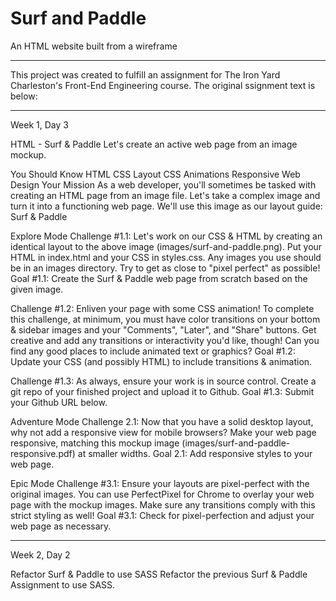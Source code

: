 # Surf and Paddle
An HTML website built from a wireframe

----------------------------------

This project was created to fulfill an assignment for The Iron Yard Charleston's Front-End Engineering course. The original ssignment text is below:

----------------------------------

Week 1, Day 3

HTML - Surf & Paddle
Let's create an active web page from an image mockup.

You Should Know
HTML
CSS Layout
CSS Animations
Responsive Web Design
Your Mission
As a web developer, you'll sometimes be tasked with creating an HTML page from an image file. Let's take a complex image and turn it into a functioning web page. We'll use this image as our layout guide: Surf & Paddle

Explore Mode
Challenge #1.1: Let's work on our CSS & HTML by creating an identical layout to the above image (images/surf-and-paddle.png). Put your HTML in index.html and your CSS in styles.css. Any images you use should be in an images directory. Try to get as close to "pixel perfect" as possible! 
Goal #1.1: Create the Surf & Paddle web page from scratch based on the given image.

Challenge #1.2: Enliven your page with some CSS animation! To complete this challenge, at minimum, you must have color transitions on your bottom & sidebar images and your "Comments", "Later", and "Share" buttons. Get creative and add any transitions or interactivity you'd like, though! Can you find any good places to include animated text or graphics? 
Goal #1.2: Update your CSS (and possibly HTML) to include transitions & animation.

Challenge #1.3: As always, ensure your work is in source control. Create a git repo of your finished project and upload it to Github. 
Goal #1.3: Submit your Github URL below.

Adventure Mode
Challenge 2.1: Now that you have a solid desktop layout, why not add a responsive view for mobile browsers? Make your web page responsive, matching this mockup image (images/surf-and-paddle-responsive.pdf) at smaller widths. 
Goal 2.1: Add responsive styles to your web page.

Epic Mode
Challenge #3.1: Ensure your layouts are pixel-perfect with the original images. You can use PerfectPixel for Chrome to overlay your web page with the mockup images. Make sure any transitions comply with this strict styling as well! 
Goal #3.1: Check for pixel-perfection and adjust your web page as necessary.

----------------------------------

Week 2, Day 2

Refactor Surf & Paddle to use SASS
Refactor the previous Surf & Paddle Assignment to use SASS.
